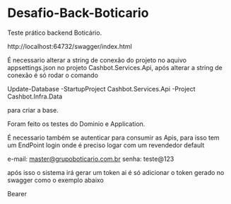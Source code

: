 # Desafio-Back-Boticario

Teste prático backend Boticário.

http://localhost:64732/swagger/index.html

É necessario alterar a string de conexão do projeto no aquivo appsettings.json no projeto Cashbot.Services.Api, após alterar a string de conexão é só rodar o comando

Update-Database -StartupProject Cashbot.Services.Api -Project Cashbot.Infra.Data

para criar a base.

Foram feito os testes do Dominio e Application.

É necessario também se autenticar para consumir as Apis, para isso tem um EndPoint login onde é preciso logar com um revendedor default

e-mail: master@grupoboticario.com.br
senha: teste@123

após isso o sistema irá gerar um token ai é só adicionar o token gerado no swagger como o exemplo abaixo

Bearer <token>
 
